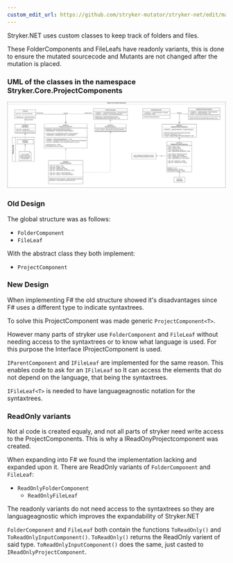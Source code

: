 ```yaml
---
custom_edit_url: https://github.com/stryker-mutator/stryker-net/edit/master/docs/FolderComponents.md
---
```


Stryker.NET uses custom classes to keep track of folders and files.

These FolderComponents and FileLeafs have readonly variants, this is done to ensure the mutated sourcecode and Mutants are not changed after the mutation is placed.

### UML of the classes in the namespace Stryker.Core.ProjectComponents
![Folder Components](./images/ProjectComponents.png)

### Old Design
The global structure was as follows: 
* ```FolderComponent```
* ```FileLeaf```

With the abstract class they both implement:
* ```ProjectComponent```

### New Design
When implementing F# the old structure showed it's disadvantages since F# uses a different type to indicate syntaxtrees.

To solve this ProjectComponent was made generic ```ProjectComponent<T>```.

However many parts of stryker use ```FolderComponent``` and ```FileLeaf``` without needing access to the syntaxtrees or to know what language is used.
For this purpose the Interface IProjectComponent is used.

```IParentComponent``` and ```IFileLeaf``` are implemented for the same reason. 
This enables code to ask for an ```IFileLeaf``` so It can access the elements that do not depend on the language, that being the syntaxtrees.

```IFileLeaf<T>``` is needed to have languageagnostic notation for the syntaxtrees.

### ReadOnly variants
Not al code is created equaly, and not all parts of stryker need write access to the ProjectComponents.
This is why a IReadOnyProjectcomponent was created.

When expanding into F# we found the implementation lacking and expanded upon it.
There are ReadOnly variants of ```FolderComponent``` and ```FileLeaf```:
* ```ReadOnlyFolderComponent```
  * ```ReadOnlyFileLeaf```

The readonly variants do not need access to the syntaxtrees so they are languageagnostic which improves the expandability of Stryker.NET

```FolderComponent``` and ```FileLeaf``` both contain the functions ```ToReadOnly()``` and ```ToReadOnlyInputComponent()```.
```ToReadOnly()``` returns the ReadOnly varient of said type. ```ToReadOnlyInputComponent()``` does the same, just casted to ```IReadOnlyProjectComponent```.
